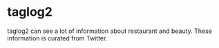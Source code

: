 # taglog2
taglog2 can see a lot of information about restaurant and beauty. These information is curated from Twitter.
